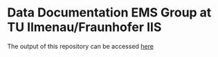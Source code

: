 # Data Documentation EMS Group at TU Ilmenau/Fraunhofer IIS

The output of this repository can be accessed [here](https://ems-tu-ilmenau.github.io/measems-doc/)